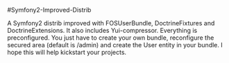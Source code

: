 #Symfony2-Improved-Distrib

A Symfony2 distrib improved with FOSUserBundle, DoctrineFixtures and DoctrineExtensions. It also includes Yui-compressor. Everything is preconfigured. You just have to create your own bundle, reconfigure the secured area (default is /admin) and create the User entity in your bundle.
I hope this will help kickstart your projects.